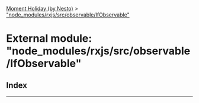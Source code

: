 [Moment Holiday (by Nesto)](../README.md) > ["node_modules/rxjs/src/observable/IfObservable"](../modules/_node_modules_rxjs_src_observable_ifobservable_.md)

# External module: "node_modules/rxjs/src/observable/IfObservable"

## Index

---

